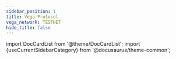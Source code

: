 ```yaml
---
sidebar_position: 1
title: Vega Protocol
vega_network: TESTNET
hide_title: false
---
```


import DocCardList from '@theme/DocCardList';
import {useCurrentSidebarCategory} from '@docusaurus/theme-common';

<DocCardList items={useCurrentSidebarCategory().items}/>
